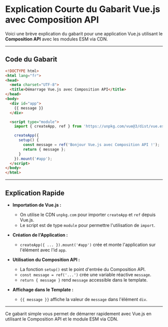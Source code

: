 # Explication Courte du Gabarit Vue.js avec Composition API

Voici une brève explication du gabarit pour une application Vue.js utilisant le **Composition API** avec les modules ESM via CDN.

---

## Code du Gabarit

```html
<!DOCTYPE html>
<html lang="fr">
<head>
  <meta charset="UTF-8">
  <title>Démarrage Vue.js avec Composition API</title>
</head>
<body>
  <div id="app">
    {{ message }}
  </div>

  <script type="module">
    import { createApp, ref } from 'https://unpkg.com/vue@3/dist/vue.esm-browser.js';

    createApp({
      setup() {
        const message = ref('Bonjour Vue.js avec Composition API !');
        return { message };
      }
    }).mount('#app');
  </script>
</body>
</html>
```

---

## Explication Rapide

- **Importation de Vue.js :**
  - On utilise le CDN `unpkg.com` pour importer `createApp` et `ref` depuis Vue.js.
  - Le script est de type `module` pour permettre l'utilisation de `import`.

- **Création de l'Application :**
  - `createApp({ ... }).mount('#app')` crée et monte l'application sur l'élément avec l'id `app`.

- **Utilisation du Composition API :**
  - La fonction `setup()` est le point d'entrée du Composition API.
  - `const message = ref('...')` crée une variable réactive `message`.
  - `return { message }` rend `message` accessible dans le template.

- **Affichage dans le Template :**
  - `{{ message }}` affiche la valeur de `message` dans l'élément `div`.

---

Ce gabarit simple vous permet de démarrer rapidement avec Vue.js en utilisant le Composition API et le module ESM via CDN.
